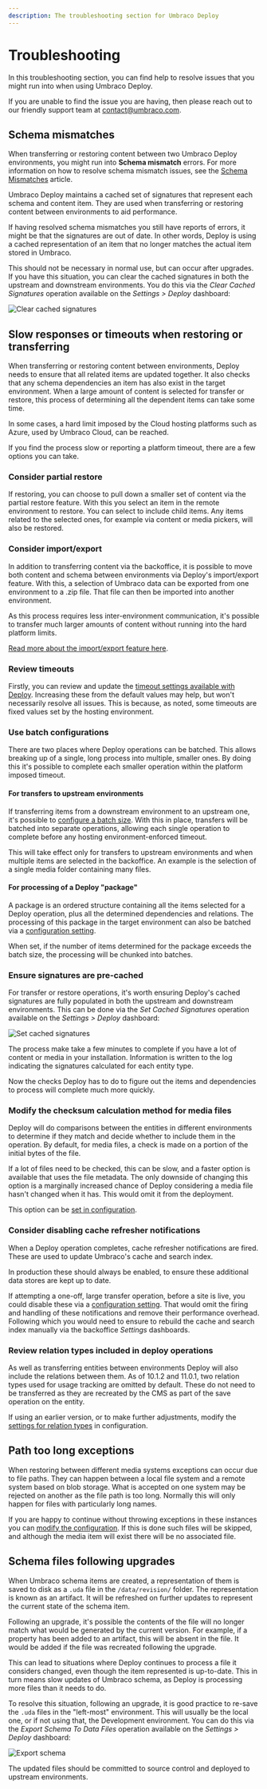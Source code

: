 ```yaml
---
description: The troubleshooting section for Umbraco Deploy
---
```


# Troubleshooting

In this troubleshooting section, you can find help to resolve issues that you might run into when using Umbraco Deploy.

If you are unable to find the issue you are having, then please reach out to our friendly support team at contact@umbraco.com.

## Schema mismatches

When transferring or restoring content between two Umbraco Deploy environments, you might run into **Schema mismatch** errors. For more information on how to resolve schema mismatch issues, see the [Schema Mismatches](https://docs.umbraco.com/umbraco-cloud/troubleshooting/deployments/schema-mismatches) article.

Umbraco Deploy maintains a cached set of signatures that represent each schema and content item. They are used when transferring or restoring content between environments to aid performance.

If having resolved schema mismatches you still have reports of errors, it might be that the signatures are out of date. In other words, Deploy is using a cached representation of an item that no longer matches the actual item stored in Umbraco.

This should not be necessary in normal use, but can occur after upgrades. If you have this situation, you can clear the cached signatures in both the upstream and downstream environments. You do this via the _Clear Cached Signatures_ operation available on the _Settings > Deploy_ dashboard:

![Clear cached signatures](images/clear-cached-sigs.png)

## Slow responses or timeouts when restoring or transferring

When transferring or restoring content between environments, Deploy needs to ensure that all related items are updated together. It also checks that any schema dependencies an item has also exist in the target environment. When a large amount of content is selected for transfer or restore, this process of determining all the dependent items can take some time.

In some cases, a hard limit imposed by the Cloud hosting platforms such as Azure, used by Umbraco Cloud, can be reached.

If you find the process slow or reporting a platform timeout, there are a few options you can take.

### Consider partial restore

If restoring, you can choose to pull down a smaller set of content via the partial restore feature. With this you select an item in the remote environment to restore. You can select to include child items. Any items related to the selected ones, for example via content or media pickers, will also be restored.

### Consider import/export

In addition to transferring content via the backoffice, it is possible to move both content and schema between environments via Deploy's import/export feature. With this, a selection of Umbraco data can be exported from one environment to a .zip file. That file can then be imported into another environment.

As this process requires less inter-environment communication, it's possible to transfer much larger amounts of content without running into the hard platform limits.

[Read more about the import/export feature here](deployment-workflow/import-export.md).

### Review timeouts

Firstly, you can review and update the [timeout settings available with Deploy](deploy-settings.md#timeout-settings). Increasing these from the default values may help, but won't necessarily resolve all issues. This is because, as noted, some timeouts are fixed values set by the hosting environment.

### Use batch configurations

There are two places where Deploy operations can be batched. This allows breaking up of a single, long process into multiple, smaller ones. By doing this it's possible to complete each smaller operation within the platform imposed timeout.

#### For transfers to upstream environments

If transferring items from a downstream environment to an upstream one, it's possible to [configure a batch size](deploy-settings.md#batch-settings). With this in place, transfers will be batched into separate operations, allowing each single operation to complete before any hosting environment-enforced timeout.

This will take effect only for transfers to upstream environments and when multiple items are selected in the backoffice. An example is the selection of a single media folder containing many files.

#### For processing of a Deploy "package"

A package is an ordered structure containing all the items selected for a Deploy operation, plus all the determined dependencies and relations. The processing of this package in the target environment can also be batched via a [configuration setting](deploy-settings.md#batch-settings).

When set, if the number of items determined for the package exceeds the batch size, the processing will be chunked into batches.

### Ensure signatures are pre-cached

For transfer or restore operations, it's worth ensuring Deploy's cached signatures are fully populated in both the upstream and downstream environments. This can be done via the _Set Cached Signatures_ operation available on the _Settings > Deploy_ dashboard:

![Set cached signatures](images/set-cached-sigs.png)

The process make take a few minutes to complete if you have a lot of content or media in your installation. Information is written to the log indicating the signatures calculated for each entity type.

Now the checks Deploy has to do to figure out the items and dependencies to process will complete much more quickly.

### Modify the checksum calculation method for media files

Deploy will do comparisons between the entities in different environments to determine if they match and decide whether to include them in the operation. By default, for media files, a check is made on a portion of the initial bytes of the file.

If a lot of files need to be checked, this can be slow, and a faster option is available that uses the file metadata. The only downside of changing this option is a marginally increased chance of Deploy considering a media file hasn't changed when it has. This would omit it from the deployment.

This option can be [set in configuration](deploy-settings.md#mediafilechecksumcalculationmethod).

### Consider disabling cache refresher notifications

When a Deploy operation completes, cache refresher notifications are fired. These are used to update Umbraco's cache and search index.

In production these should always be enabled, to ensure these additional data stores are kept up to date.

If attempting a one-off, large transfer operation, before a site is live, you could disable these via a [configuration setting](deploy-settings.md#suppresscacherefreshernotifications). That would omit the firing and handling of these notifications and remove their performance overhead. Following which you would need to ensure to rebuild the cache and search index manually via the backoffice _Settings_ dashboards.

### Review relation types included in deploy operations

As well as transferring entities between environments Deploy will also include the relations between them. As of 10.1.2 and 11.0.1, two relation types used for usage tracking are omitted by default. These do not need to be transferred as they are recreated by the CMS as part of the save operation on the entity.

If using an earlier version, or to make further adjustments, modify the [settings for relation types](deploy-settings.md#relationtypes) in configuration.

## Path too long exceptions

When restoring between different media systems exceptions can occur due to file paths. They can happen between a local file system and a remote system based on blob storage. What is accepted on one system may be rejected on another as the file path is too long. Normally this will only happen for files with particularly long names.

If you are happy to continue without throwing exceptions in these instances you can [modify the configuration](deploy-settings.md#continueonmediafilepathtoolongexception). If this is done such files will be skipped, and although the media item will exist there will be no associated file.

## Schema files following upgrades

When Umbraco schema items are created, a representation of them is saved to disk as a `.uda` file in the `/data/revision/` folder. The representation is known as an artifact. It will be refreshed on further updates to represent the current state of the schema item.

Following an upgrade, it's possible the contents of the file will no longer match what would be generated by the current version. For example, if a property has been added to an artifact, this will be absent in the file. It would be added if the file was recreated following the upgrade.

This can lead to situations where Deploy continues to process a file it considers changed, even though the item represented is up-to-date. This in turn means slow updates of Umbraco schema, as Deploy is processing more files than it needs to do.

To resolve this situation, following an upgrade, it is good practice to re-save the `.uda` files in the "left-most" environment. This will usually be the local one, or if not using that, the Development environment. You can do this via the _Export Schema To Data Files_ operation available on the _Settings > Deploy_ dashboard:

![Export schema](images/export-schema.png)

The updated files should be committed to source control and deployed to upstream environments.

